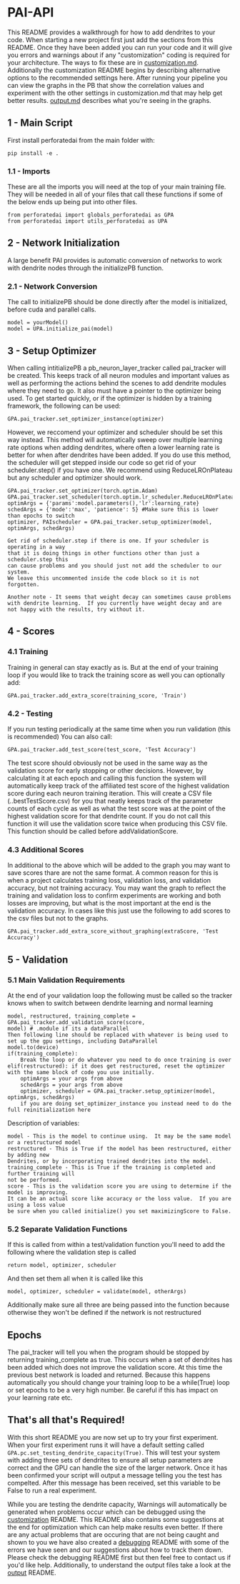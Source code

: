 # PAI-API

This README provides a walkthrough for how to add dendrites to your code.  When starting a new project first just add the sections from this README. Once they have been added you can run your code and it will give you errors and warnings about if any "customization" coding is required for your architecture.  The ways to fix these are in [customization.md](customization.md).  Additionally the customization README begins by describing alternative options to the recommended settings here.  After running your pipeline you can view the graphs in the PB that show the correlation values and experiment with the other settings in customization.md that may help get better results. [output.md](output.md) describes what you're seeing in the graphs.

## 1 - Main Script

First install perforatedai from the main folder with:

    pip install -e .

### 1.1 - Imports
These are all the imports you will need at the top of your main training file.  They will be needed in all of your files that call these functions if some of the below ends up being put into other files.

    from perforatedai import globals_perforatedai as GPA
    from perforatedai import utils_perforatedai as UPA
    
## 2 - Network Initialization
A large benefit PAI provides is automatic conversion of networks to work with dendrite nodes through the initializePB function.
    
    
### 2.1 - Network Conversion
The call to initializePB should be done directly after the model is initialized, before cuda and parallel calls.
    
    model = yourModel()
    model = UPA.initialize_pai(model)

## 3 - Setup Optimizer

When calling intitializePB a pb_neuron_layer_tracker called pai_tracker will be created.  This keeps track of all neuron modules and important values as well as performing the actions behind the scenes to add dendrite modules where they need to go.  It also must have a pointer to the optimizer being used. To get started quickly, or if the optimizer is hidden by a training framework, the following can be used:

    GPA.pai_tracker.set_optimizer_instance(optimizer)

However, we reccomend your optimizer and scheduler should be set this way instead. This method will automatically sweep over multiple learning rate options when adding dendrites, where often a lower learning rate is better for when after dendrites have been added. If you do use this method, the scheduler will get stepped inside our code so get rid of your scheduler.step() if you have one.  We recommend using ReduceLROnPlateau but any scheduler and optimizer should work.

    GPA.pai_tracker.set_optimizer(torch.optim.Adam)
    GPA.pai_tracker.set_scheduler(torch.optim.lr_scheduler.ReduceLROnPlateau)
    optimArgs = {'params':model.parameters(),'lr':learning_rate}
    schedArgs = {'mode':'max', 'patience': 5} #Make sure this is lower than epochs to switch
    optimizer, PAIscheduler = GPA.pai_tracker.setup_optimizer(model, optimArgs, schedArgs)
    
    Get rid of scheduler.step if there is one. If your scheduler is operating in a way
    that it is doing things in other functions other than just a scheduler.step this
    can cause problems and you should just not add the scheduler to our system.
    We leave this uncommented inside the code block so it is not forgotten.
    
    Another note - It seems that weight decay can sometimes cause problems with dendrite learning.  If you currently have weight decay and are not happy with the results, try without it.
    
## 4 - Scores

### 4.1 Training
Training in general can stay exactly as is.  But at the end of your training loop if you would like to track the training score as well you can optionally add:

    GPA.pai_tracker.add_extra_score(training_score, 'Train')
    
### 4.2 - Testing
    
If you run testing periodically at the same time when you run validation (this is recommended) You can also call:

    GPA.pai_tracker.add_test_score(test_score, 'Test Accuracy')
    
The test score should obviously not be used in the same way as the validation score for early stopping or other decisions.  However, by calculating it at each epoch and calling this function the system will automatically keep track of the affiliated test score of the highest validation score during each neuron training iteration.  This will create a CSV file (..bestTestScore.csv) for you that neatly keeps track of the parameter counts of each cycle as well as what the test score was at the point of the highest validation score for that dendrite count.  If you do not call this function it will use the validation score twice when producing this CSV file.  This function should be called before addValidationScore.

### 4.3 Additional Scores

In additional to the above which will be added to the graph you may want to save scores thare are not the same format.  A common reason for this is when a project calculates training loss, validation loss, and validation accuracy, but not training accuracy.  You may want the graph to reflect the training and validation loss to confirm experiments are working and both losses are improving, but what is the most important at the end is the validation accuracy.  In cases like this just use the following to add scores to the csv files but not to the graphs.

    GPA.pai_tracker.add_extra_score_without_graphing(extraScore, 'Test Accuracy')
    
## 5 - Validation

### 5.1 Main Validation Requirements
At the end of your validation loop the following must be called so the tracker knows when to switch between dendrite learning and normal learning

    model, restructured, training_complete = GPA.pai_tracker.add_validation_score(score, 
    model) # .module if its a dataParallel
    Then following line should be replaced with whatever is being used to set up the gpu settings, including DataParallel
    model.to(device)
    if(training_complete):
        Break the loop or do whatever you need to do once training is over
    elif(restructured): if it does get restructured, reset the optimizer with the same block of code you use initially. 
        optimArgs = your args from above
        schedArgs = your args from above
        optimizer, scheduler = GPA.pai_tracker.setup_optimizer(model, optimArgs, schedArgs)
        if you are doing set_optimizer_instance you instead need to do the full reinitialization here
    
Description of variables:

    model - This is the model to continue using.  It may be the same model or a restructured model
    restructured - This is True if the model has been restructured, either by adding new 
    Dendrites, or by incorporating trained dendrites into the model.
    training_complete - This is True if the training is completed and further training will
    not be performed.  
    score - This is the validation score you are using to determine if the model is improving.
    It can be an actual score like accuracy or the loss value.  If you are using a loss value
    be sure when you called initialize() you set maximizingScore to False.
    
### 5.2 Separate Validation Functions
If this is called from within a test/validation function you'll need to add the following where the validation step is called

    return model, optimizer, scheduler
      
And then set them all when it is called like this
      
    model, optimizer, scheduler = validate(model, otherArgs)
        
Additionally make sure all three are being passed into the function because otherwise they won't be defined if the network is not restructured

## Epochs

The pai_tracker will tell you when the program should be stopped by returning training_complete as true.  This occurs when a set of dendrites has been added which does not improve the validation score.  At this time the previous best network is loaded and returned.  Because this happens automatically you should change your training loop to be a while(True) loop or set epochs to be a very high number.  Be careful if this has impact on your learning rate etc.

## That's all that's Required!
With this short README you are now set up to try your first experiment.  When your first experiment runs it will have a default setting called `GPA.pc.set_testing_dendrite_capacity(True)`.  This will test your system with adding three sets of dendrites to ensure all setup parameters are correct and the GPU can handle the size of the larger network.  Once it has been confirmed your script will output a message telling you the test has compelted.  After this message has been received, set this variable to be False to run a real experiment.

While you are testing the dendrite capacity, Warnings will automatically be generated when problems occur which can be debugged using the [customization](customization.md) README.  This README also contains some suggestions at the end for optimization which can help make results even better. If there are any actual problems that are occuring that are not being caught and shown to you we have also created a [debugging](debugging.md) README with some of the errors we have seen and our suggestions about how to track them down.  Please check the debugging README first but then feel free to contact us if you'd like help. Additionally, to understand the output files take a look at the [output](output.md) README.
